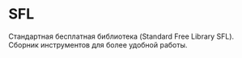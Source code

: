 # SFL
Стандартная бесплатная библиотека (Standard Free Library SFL). Сборник инструментов для более удобной работы.
